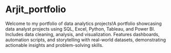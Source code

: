 # Arjit_portfolio
 Welcome to my portfolio of data analytics projects!A portfolio showcasing data analyst projects using SQL, Excel, Python, Tableau, and Power BI. Includes data cleaning, analysis, and visualization. Features dashboards, automation scripts, and storytelling with real-world datasets, demonstrating actionable insights and problem-solving skills.

